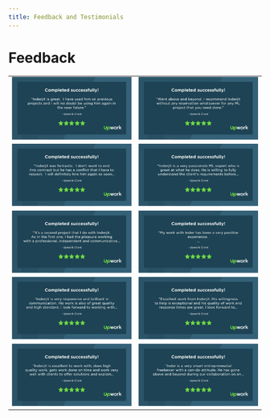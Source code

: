 ```yaml
---
title: Feedback and Testimonials 
---
```




# Feedback

|| |
| ------------- | ------------- |
| ![main.jpg](/images/Portfolio/Feedbacks/0.jpeg) | ![main.jpg](/images/Portfolio/Feedbacks/1.jpeg)  
| ![main.jpg](/images/Portfolio/Feedbacks/2.jpeg) | ![main.jpg](/images/Portfolio/Feedbacks/3.jpeg)  
| ![main.jpg](/images/Portfolio/Feedbacks/4.jpeg) | ![main.jpg](/images/Portfolio/Feedbacks/5.jpeg)  
| ![main.jpg](/images/Portfolio/Feedbacks/6.jpeg) | ![main.jpg](/images/Portfolio/Feedbacks/7.jpeg)  
| ![main.jpg](/images/Portfolio/Feedbacks/8.jpeg) | ![main.jpg](/images/Portfolio/Feedbacks/9.jpeg)  
